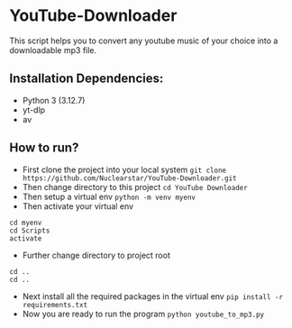 # YouTube-Downloader

This script helps you to convert any youtube music of your choice into a downloadable mp3 file.

## Installation Dependencies:

- Python 3 (3.12.7)
- yt-dlp
- av

## How to run?

- First clone the project into your local system
`
git clone https://github.com/Nuclearstar/YouTube-Downloader.git
`
- Then change directory to this project
`
cd YouTube Downloader
`
- Then setup a virtual env
`
python -m venv myenv
`
- Then activate your virtual env
```
cd myenv
cd Scripts
activate
```
- Further change directory to project root
```
cd ..
cd ..
```
- Next install all the required packages in the virtual env
`
pip install -r requirements.txt
`
- Now you are ready to run the program
`
python youtube_to_mp3.py
`